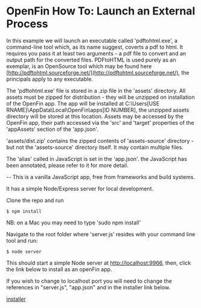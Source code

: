 # OpenFin How To: Launch an External Process
In this example we will launch an executable called 'pdftohtml.exe', a command-line tool which, as its name suggest, coverts a pdf to html. It requires you pass it at least two arguments - a pdf file to convert and an output path for the converted files. PDFtoHTML is used purely as an exemplar, is an OpenSource tool which may be found here [http://pdftohtml.sourceforge.net/](http://pdftohtml.sourceforge.net/), the principals apply to any executable.

The 'pdftohtml.exe' file is stored in a .zip file in the 'assets' directory. All assets must be zipped for distribution - they will be unzipped on installation of the OpenFin app. The app will be installed at C:\Users\[USE RNAME]\AppData\Local\OpenFin\apps\[ID NUMBER], the unzipped assets directory will be stored at this location. Assets may be accessed by the OpenFin app, their path accessed via the 'src' and 'target' properties of the 'appAssets' section of the 'app.json'.

'assets/dist.zip' contains the zipped contents of 'assets-source' directory - but not the 'assets-source' directory itself. It may contain multiple files.

The 'alias' called in JavaScript is set in the 'app.json'. the JavaScript has been annotated, please refer to it for more detail.

--
This is a vanilla JavaScript app, free from frameworks and build systems.
 
It has a simple Node/Express server for local development.

Clone the repo and run

```
$ npm install
```
NB: on a Mac you may need to type 'sudo npm install'

Navigate to the root folder where 'server.js' resides with your command line tool and run:

```
$ node server
```

This should start a simple Node server at [http://localhost:9966](http://localhost:9966), then, click the link below to install as an openFin app.

If you wish to change to localhost port you will need to change the references in "server.js", "app.json" and in the installer link below.

[installer](https://dl.openfin.co/services/download?fileName=openfin_demo_externalprocess&config=http://localhost:9966/app.json)